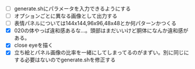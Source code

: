 - [ ] generate.shにパラメータを入力できるようにする
- [ ] オプションごとに異なる画像として出力する
- [ ] 表情パネルについては144x144,96x96,48x48とか何パターンかつくる
- [x] 020の体やっぱ違和感あるな...。頭部はまだいいけど胴体になんか違和感がある。
- [x] close eyeを描く
- [x] 立ち絵とパネル画像の比率を一緒にしてしまってるのがまずい。別に同じにする必要はないのでgenerate.shを修正する
<!-- vim :set tw=0: -->

